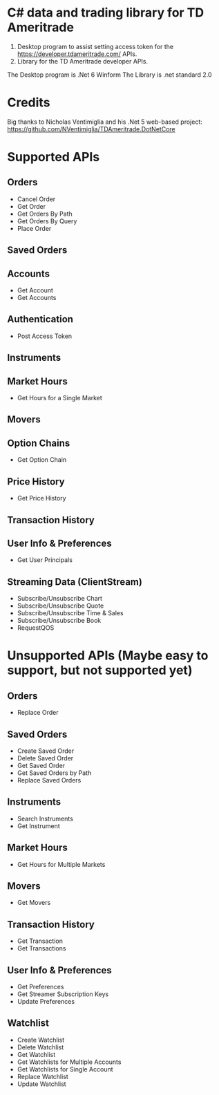 C# data and trading library for TD Ameritrade
=

1. Desktop program to assist setting access token for the https://developer.tdameritrade.com/ APIs.
2. Library for the TD Ameritrade developer APIs.

The Desktop program is .Net 6 Winform
The Library is .net standard 2.0

Credits
=
Big thanks to Nicholas Ventimiglia and his .Net 5 web-based project: https://github.com/NVentimiglia/TDAmeritrade.DotNetCore

Supported APIs
=
Orders
-
* Cancel Order
* Get Order
* Get Orders By Path
* Get Orders By Query
* Place Order

Saved Orders
-

Accounts
-
* Get Account
* Get Accounts

Authentication
-
* Post Access Token

Instruments
-

Market Hours
-
* Get Hours for a Single Market

Movers
-

Option Chains
-
* Get Option Chain

Price History
-
* Get Price History

Transaction History
-

User Info & Preferences
-
* Get User Principals

Streaming Data (ClientStream)
-
* Subscribe/Unsubscribe Chart
* Subscribe/Unsubscribe Quote
* Subscribe/Unsubscribe Time & Sales
* Subscribe/Unsubscribe Book
* RequestQOS


Unsupported APIs (Maybe easy to support, but not supported yet)
=
Orders
-
* Replace Order

Saved Orders
-
* Create Saved Order
* Delete Saved Order
* Get Saved Order
* Get Saved Orders by Path
* Replace Saved Orders

Instruments
- 
* Search Instruments
* Get Instrument

Market Hours
-
* Get Hours for Multiple Markets

Movers
-
* Get Movers

Transaction History
-
* Get Transaction
* Get Transactions

User Info & Preferences
-
* Get Preferences
* Get Streamer Subscription Keys
* Update Preferences

Watchlist
-
* Create Watchlist
* Delete Watchlist
* Get Watchlist
* Get Watchlists for Multiple Accounts
* Get Watchlists for Single Account
* Replace Watchlist
* Update Watchlist

